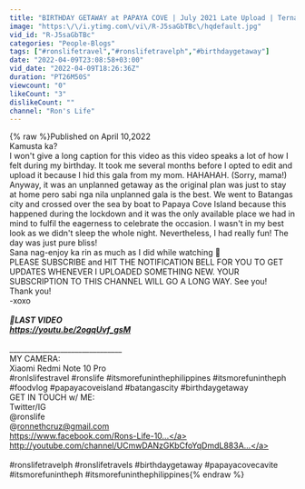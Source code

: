 ```yaml
---
title: "BIRTHDAY GETAWAY at PAPAYA COVE | July 2021 Late Upload | Ternate Cavite | Ron's Life"
image: "https:\/\/i.ytimg.com\/vi\/R-J5saGbTBc\/hqdefault.jpg"
vid_id: "R-J5saGbTBc"
categories: "People-Blogs"
tags: ["#ronslifetravel","#ronslifetravelph","#birthdaygetaway"]
date: "2022-04-09T23:08:58+03:00"
vid_date: "2022-04-09T18:26:36Z"
duration: "PT26M50S"
viewcount: "0"
likeCount: "3"
dislikeCount: ""
channel: "Ron's Life"
---
```

{% raw %}Published on April 10,2022<br />Kamusta ka?<br />I won't give a long caption for this video as this video speaks a lot of how I felt during my birthday. It took me several months before I opted to edit and upload it because I hid this gala from my mom. HAHAHAH. (Sorry, mama!)<br />Anyway, it was an unplanned getaway as the original plan was just to stay at home pero sabi nga nila unplanned gala is the best. We went to Batangas city and crossed over the sea by boat to Papaya Cove Island because this happened during the lockdown and it was the only available place we had in mind to fulfil the eagerness to celebrate the occasion. I wasn't in my best look as we didn't sleep the whole night. Nevertheless, I had really fun! The day was just pure bliss!<br /> Sana nag-enjoy ka rin as much as I did while watching 🙂 <br />PLEASE SUBSCRIBE and HIT THE NOTIFICATION BELL FOR YOU TO GET UPDATES WHENEVER I UPLOADED SOMETHING NEW. YOUR SUBSCRIPTION TO THIS CHANNEL WILL GO A LONG WAY. See you!<br />Thank you!<br />-xoxo<br />_______________________________<br />📌LAST VIDEO<br /><a rel="nofollow" target="blank" href="https://youtu.be/2ogqUvf_gsM">https://youtu.be/2ogqUvf_gsM</a><br />_______________________________<br />_______________________________<br />MY CAMERA:<br />Xiaomi Redmi Note 10 Pro<br />#ronlslifestravel #ronslife #itsmorefuninthephilippines #itsmorefunintheph #foodvlog #papayacoveisland #batangascity  #birthdaygetaway<br />GET IN TOUCH w/ ME:<br />Twitter/IG<br />@ronslife<br />@ronnethcruz@gmail.com<br /><a rel="nofollow" target="blank" href="https://www.facebook.com/Rons-Life-10...">https://www.facebook.com/Rons-Life-10...</a><br /><a rel="nofollow" target="blank" href="http://youtube.com/channel/UCmwDANzGKbCfoYqDmdL883A...">http://youtube.com/channel/UCmwDANzGKbCfoYqDmdL883A...</a><br /><br />#ronslifetravelph #ronslifetravels #birthdaygetaway #papayacovecavite #itsmorefunintheph #itsmorefuninthephilippines{% endraw %}
